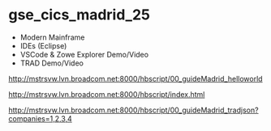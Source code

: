 # gse_cics_madrid_25

- Modern Mainframe
- IDEs (Eclipse)
- VSCode & Zowe Explorer Demo/Video
- TRAD Demo/Video


http://mstrsvw.lvn.broadcom.net:8000/hbscript/00_guideMadrid_helloworld

http://mstrsvw.lvn.broadcom.net:8000/hbscript/index.html

http://mstrsvw.lvn.broadcom.net:8000/hbscript/00_guideMadrid_tradjson?companies=1,2,3,4